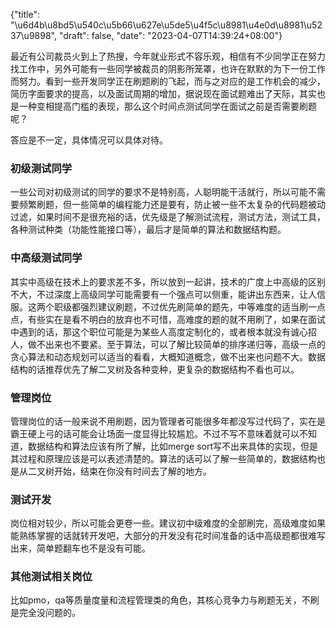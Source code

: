 {"title": "\u6d4b\u8bd5\u540c\u5b66\u627e\u5de5\u4f5c\u8981\u4e0d\u8981\u5237\u9898", "draft": false, "date": "2023-04-07T14:39:24+08:00"}

最近有公司裁员火到上了热搜，今年就业形式不容乐观，相信有不少同学正在努力找工作中，另外可能有一些同学被裁员的阴影所笼罩，也许在默默的为下一份工作而努力。看到一些开发同学正在刷题刷的飞起，而与之对应的是工作机会的减少，简历字面要求的提高，以及面试周期的增加，据说现在面试题难出了天际，其实也是一种变相提高门槛的表现，那么这个时间点测试同学在面试之前是否需要刷题呢？

答应是不一定，具体情况可以具体对待。

### 初级测试同学

一些公司对初级测试的同学的要求不是特别高，人聪明能干活就行，所以可能不需要频繁刷题，但一些简单的编程能力还是要有，防止被一些不太复杂的代码题被动过滤，如果时间不是很充裕的话，优先级是了解测试流程，测试方法，测试工具，各种测试种类（功能性能接口等），最后才是简单的算法和数据结构题。

### 中高级测试同学

其实中高级在技术上的要求差不多，所以放到一起讲，技术的广度上中高级的区别不大，不过深度上高级同学可能需要有一个强点可以侧重，能讲出东西来，让人信服。这两个职级都强烈建议刷题，不过优先刷简单的题先，中等难度的适当刷一点点，有些实在是看不明白的放弃也不可惜，高难度的题的就不用刷了，如果在面试中遇到的话，那这个职位可能是为某些人高度定制化的，或者根本就没有诚心招人，做不出来也不要紧。至于算法，可以了解比较简单的排序递归等，高级一点的贪心算法和动态规划可以适当的看看，大概知道概念，做不出来也问题不大。数据结构的话推荐优先了解二叉树及各种变种，更复杂的数据结构不看也可以。

### 管理岗位

管理岗位的话一般来说不用刷题，因为管理者可能很多年都没写过代码了，实在是霸王硬上弓的话可能会让场面一度显得比较尴尬。不过不写不意味着就可以不知道，数据结构和算法应该有所了解，比如merge sort写不出来具体的实现，但是其过程和原理应该是可以表述清楚的。算法的话可以了解一些简单的，数据结构也是从二叉树开始，结束在你没有时间去了解的地方。

### 测试开发

岗位相对较少，所以可能会更卷一些。建议初中级难度的全部刷完，高级难度如果能熟练掌握的话就转开发吧，大部分的开发没有花时间准备的话中高级题都很难写出来，简单题翻车也不是没有可能。

### 其他测试相关岗位

比如pmo，qa等质量度量和流程管理类的角色，其核心竞争力与刷题无关，不刷是完全没问题的。